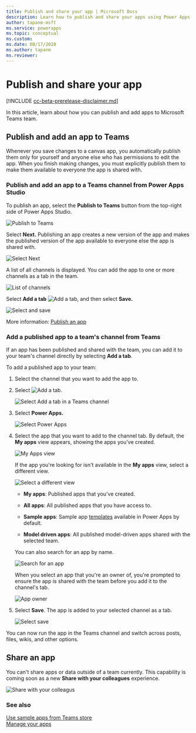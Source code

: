 ```yaml
---
title: Publish and share your app | Microsoft Docs
description: Learn how to publish and share your apps using Power Apps app from Teams.
author: tapanm-msft
ms.service: powerapps
ms.topic: conceptual
ms.custom: 
ms.date: 08/17/2020
ms.author: tapanm
ms.reviewer: 
---
```


# Publish and share your app

[!INCLUDE [cc-beta-prerelease-disclaimer.md](../includes/cc-beta-prerelease-disclaimer.md)]

In this article, learn about how you can publish and add apps to Microsoft Teams team.

## Publish and add an app to Teams

Whenever you save changes to a canvas app, you automatically publish them only for yourself and anyone else who has permissions to edit the app. When you finish making changes, you must explicitly publish them to make them available to everyone the app is shared with.

### Publish and add an app to a Teams channel from Power Apps Studio

To publish an app, select the **Publish to Teams** button from the top-right side of Power Apps Studio.

![Publish to Teams](media/publish-app-5.png "Publish to Teams")

Select **Next.** Publishing an app creates a new version of the app and makes the published version of the app available to everyone else the app is shared with.
<!--note from editor: Please fix the typo in this image ("Itenarary") -->
![Select Next](media/publish-app-6.png "Select Next")

A list of all channels is displayed. You can add the app to one or more channels as a tab in the team.

![List of channels](media/publish-app-7.png "List of channels")

Select **Add a tab** ![Add a tab](media/publish-app-9.png "Add a tab"), and then select **Save.**

![Select and save](media/publish-app-8.png "Select and save")

More information: [Publish an app](../maker/canvas-apps/save-publish-app.md#publish-an-app)
<a name="add-published-app-to-teams-channel-from-teams"></a>
### Add a published app to a team's channel from Teams

If an app has been published and shared with the team, you can add it to your team's channel directly by selecting **Add a tab**.

To add a published app to your team:

1. Select the channel that you want to add the app to.

1. Select ![Add a tab](media/publish-app-9.png "Add a tab").
   
    ![Select Add a tab in a Teams channel](media/publish-app-10.png "Select Add a tab in a Teams channel")

1. Select **Power Apps.**

   ![Select Power Apps](media/publish-app-11.png "Select Power Apps")

1. Select the app that you want to add to the channel tab. By default, the **My apps** view appears, showing the apps you've created.

   ![My Apps view](media/publish-app-12.png "My Apps view")

   If the app you're looking for isn't available in the **My apps** view, select a
  different view.

   ![Select a different view](media/publish-app-13.png "Select a different view")

    -  **My apps**: Published apps that you've created.

    -  **All apps**: All published apps that you have access to.

    -  **Sample apps**: Sample app [templates](../maker/canvas-apps/get-started-test-drive.md) available in Power Apps by default.

    -  **Model driven apps**: All published model-driven apps shared with the selected team.

   You can also search for an app by name.

   ![Search for an app](media/publish-app-14.png "Search for an app")

   When you select an app that you're an owner of, you're prompted to ensure the app is shared with the team before you add it to the channel's tab.

   ![App owner](media/publish-app-15.png "App owner")

1. Select **Save**. The app is added to your selected channel as a tab.

   ![Select save](media/publish-app-16.png "Select save")

You can now run the app in the Teams channel and switch across posts, files, wikis, and other options.

## Share an app

You can't share apps or data outside of a team currently. This capability is coming soon as a new **Share with your colleagues** experience.

![Share with your colleagus](media/share-with-colleagues.png "Share with your colleagues")

### See also

[Use sample apps from Teams store](use-sample-apps-from-teams-store.md)  
[Manage your apps](manage-your-apps.md)
